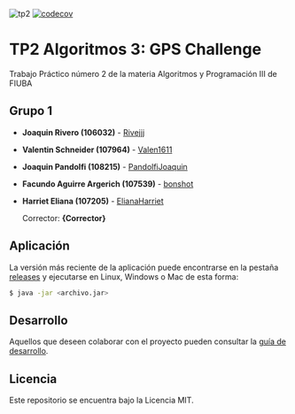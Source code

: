 ![tp2](https://github.com/ElianaHarriet/tp2_gps/actions/workflows/build.yml/badge.svg) [![codecov](https://codecov.io/gh/ElianaHarriet/tp2_gps/branch/master/graph/badge.svg)](https://codecov.io/gh/ElianaHarriet/tp2_gps)

# TP2 Algoritmos 3: GPS Challenge

Trabajo Práctico número 2 de la materia Algoritmos y Programación III de FIUBA

## Grupo 1

* **Joaquin Rivero (106032)** - [Rivejjj](https://github.com/Rivejjj)
* **Valentin Schneider (107964)** - [Valen1611](https://github.com/Valen1611)
* **Joaquin Pandolfi (108215)** - [PandolfiJoaquin](https://github.com/PandolfiJoaquin)
* **Facundo Aguirre Argerich (107539)** - [bonshot](https://github.com/bonshot)
* **Harriet Eliana (107205)** - [ElianaHarriet](https://github.com/ElianaHarriet)

  Corrector: **{Corrector}**

## Aplicación

La versión más reciente de la aplicación puede encontrarse en la pestaña [releases](https://github.com/ElianaHarriet/tp2_gps/releases/latest) y ejecutarse en Linux, Windows o Mac de esta forma:

```bash
$ java -jar <archivo.jar>
```

## Desarrollo

Aquellos que deseen colaborar con el proyecto pueden consultar la [guía de desarrollo](./docs/Desarrollo.md).

## Licencia

Este repositorio se encuentra bajo la Licencia MIT.
